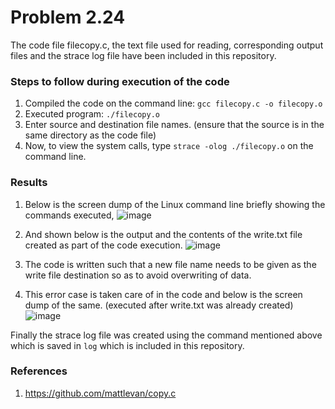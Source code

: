 # Problem 2.24 
The code file filecopy.c, the text file used for reading, corresponding output files and the strace log file have been included in this repository.

### Steps to follow during execution of the code
1. Compiled the code on the command line: `gcc filecopy.c -o filecopy.o`
2. Executed program: `./filecopy.o`
3. Enter source and destination file names. (ensure that the source is in the same directory as the code file)
4. Now, to view the system calls, type `strace -olog ./filecopy.o` on the command line.

### Results
1. Below is the screen dump of the Linux command line briefly showing the commands executed,
![image](https://user-images.githubusercontent.com/67586625/143709696-a1fb8d01-e7da-4aff-95ed-d7fbb03a993c.png)

2. And shown below is the output and the contents of the write.txt file created as part of the code execution.
![image](https://user-images.githubusercontent.com/67586625/143712908-336cf13c-5816-4993-8799-0af6036dfa58.png)

3. The code is written such that a new file name needs to be given as the write file destination so as to avoid overwriting of data. 
4. This error case is taken care of in the code and below is the screen dump of the same. (executed after write.txt was already created)
![image](https://user-images.githubusercontent.com/67586625/143715874-ef45c906-cd2d-4dd0-b53c-ded4aa8cc380.png)

Finally the strace log file was created using the command mentioned above which is saved in `log` which is included in this repository.
### References
1. https://github.com/mattlevan/copy.c
